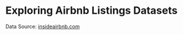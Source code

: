 # Exploring Airbnb Listings Datasets

Data Source: [insideairbnb.com](http://insideairbnb.com/get-the-data.html)

